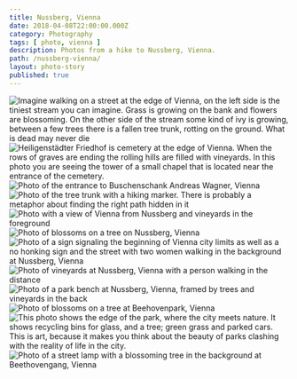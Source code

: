 ```yaml
---
title: Nussberg, Vienna
date: 2018-04-08T22:00:00.000Z
category: Photography
tags: [ photo, vienna ]
description: Photos from a hike to Nussberg, Vienna.
path: /nussberg-vienna/
layout: photo-story
published: true
---
```


![Imagine walking on a street at the edge of Vienna, on the left side is the tiniest stream you can imagine. Grass is growing on the bank and flowers are blossoming. On the other side of the stream some kind of ivy is growing, between a few trees there is a fallen tree trunk, rotting on the ground. What is dead may never die](./01.jpg)
![Heiligenstädter Friedhof is cemetery at the edge of Vienna. When the rows of graves are ending the rolling hills are filled with vineyards. In this photo you are seeing the tower of a small chapel that is located near the entrance of the cemetery.](./02.jpg)
![Photo of the entrance to Buschenschank Andreas Wagner, Vienna](./03.jpg)
![Photo of the tree trunk with a hiking marker. There is probably a metaphor about finding the right path hidden in it](./04.jpg)
![Photo with a view of Vienna from Nussberg and vineyards in the foreground](./05.jpg)
![Photo of blossoms on a tree on Nussberg, Vienna](./06.jpg)
![Photo of a sign signaling the beginning of Vienna city limits as well as a no honking sign and the street with two women walking in the background at Nussberg, Vienna](./07.jpg)
![Photo of vineyards at Nussberg, Vienna with a person walking in the distance](./08.jpg)
![Photo of a park bench at Nussberg, Vienna, framed by trees and vineyards in the back](./09.jpg)
![Photo of blossoms on a tree at Beehovenpark, Vienna](./10.jpg)
![This photo shows the edge of the park, where the city meets nature. It shows recycling bins for glass, and a tree; green grass and parked cars. This is art, because it makes you think about the beauty of parks clashing with the reality of life in the city.](./11.jpg)
![Photo of a street lamp with a blossoming tree in the background at Beethovengang, Vienna](./12.jpg)
